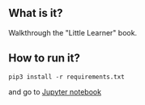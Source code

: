 ## What is it?
Walkthrough the "Little Learner" book.

## How to run it?
```shell
pip3 install -r requirements.txt
```

and go to [Jupyter notebook](./little_learner.ipynb)